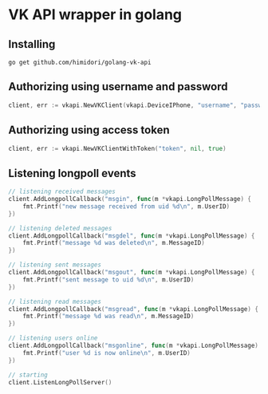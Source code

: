 # VK API wrapper in golang

## Installing

```
go get github.com/himidori/golang-vk-api
```

## Authorizing using username and password

```go
client, err := vkapi.NewVKClient(vkapi.DeviceIPhone, "username", "password", true)
```

## Authorizing using access token

```go
client, err := vkapi.NewVKClientWithToken("token", nil, true)
```

## Listening longpoll events

```go
// listening received messages
client.AddLongpollCallback("msgin", func(m *vkapi.LongPollMessage) {
	fmt.Printf("new message received from uid %d\n", m.UserID)
})

// listening deleted messages
client.AddLongpollCallback("msgdel", func(m *vkapi.LongPollMessage) {
	fmt.Printf("message %d was deleted\n", m.MessageID)
})

// listening sent messages
client.AddLongpollCallback("msgout", func(m *vkapi.LongPollMessage) {
	fmt.Printf("sent message to uid %d\n", m.UserID)
})

// listening read messages
client.AddLongpollCallback("msgread", func(m *vkapi.LongPollMessage) {
	fmt.Printf("message %d was read\n", m.MessageID)
})

// listening users online
client.AddLongpollCallback("msgonline", func(m *vkapi.LongPollMessage) {
	fmt.Printf("user %d is now online\n", m.UserID)
})

// starting 
client.ListenLongPollServer()
```
